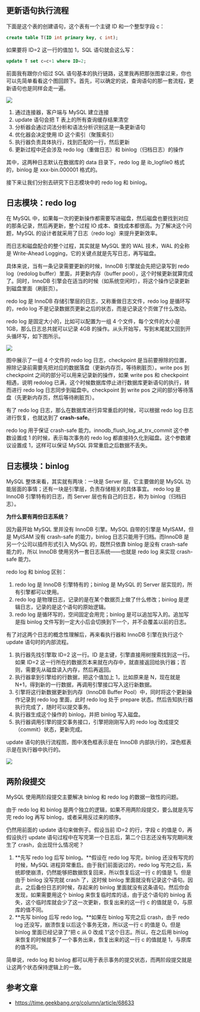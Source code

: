 ## 更新语句执行流程

下面是这个表的创建语句，这个表有一个主键 ID 和一个整型字段 c：

```sql
create table T(ID int primary key, c int);
```

如果要将 ID=2 这一行的值加 1，SQL 语句就会这么写：

```sql
update T set c=c+1 where ID=2;
```

前面我有跟你介绍过 SQL 语句基本的执行链路，这里我再把那张图拿过来，你也可以先简单看看这个图回顾下。首先，可以确定的说，查询语句的那一套流程，更新语句也是同样会走一遍。

![](https://img2020.cnblogs.com/blog/2344773/202109/2344773-20210902152804637-1343549524.png)

1. 通过连接器，客户端与 MySQL 建立连接
2. update 语句会把 T 表上的所有查询缓存结果清空
3. 分析器会通过词法分析和语法分析识别这是一条更新语句
4. 优化器会决定使用 ID 这个索引（聚簇索引）
5. 执行器负责具体执行，找到匹配的一行，然后更新
6. 更新过程中还会涉及 redo log（重做日志）和 binlog（归档日志）的操作

其中，这两种日志默认在数据库的 data 目录下，redo log 是 ib_logfile0 格式的，binlog 是 xxx-bin.000001 格式的。

接下来让我们分别去研究下日志模块中的 redo log 和 binlog。

## 日志模块：redo log

在 MySQL 中，如果每一次的更新操作都需要写进磁盘，然后磁盘也要找到对应的那条记录，然后再更新，整个过程 IO 成本、查找成本都很高。为了解决这个问题，MySQL 的设计者就采用了日志（redo log）来提升更新效率。

而日志和磁盘配合的整个过程，其实就是 MySQL 里的 WAL 技术，WAL 的全称是 Write-Ahead Logging，它的关键点就是先写日志，再写磁盘。

具体来说，当有一条记录需要更新的时候，InnoDB 引擎就会先把记录写到 redo log（redolog buffer）里面，并更新内存（buffer pool），这个时候更新就算完成了。同时，InnoDB 引擎会在适当的时候（如系统空闲时），将这个操作记录更新到磁盘里面（刷脏页）。

redo log 是 InnoDB 存储引擎层的日志，又称重做日志文件，redo log 是循环写的，redo log 不是记录数据页更新之后的状态，而是记录这个页做了什么改动。

redo log 是固定大小的，比如可以配置为一组 4 个文件，每个文件的大小是 1GB，那么日志总共就可以记录 4GB 的操作。从头开始写，写到末尾就又回到开头循环写，如下图所示。

![](https://img2020.cnblogs.com/blog/2344773/202109/2344773-20210902152819694-2022312271.png)

图中展示了一组 4 个文件的 redo log 日志，checkpoint 是当前要擦除的位置，擦除记录前需要先把对应的数据落盘（更新内存页，等待刷脏页）。write pos 到 checkpoint 之间的部分可以用来记录新的操作，如果 write pos 和 checkpoint 相遇，说明 redolog 已满，这个时候数据库停止进行数据库更新语句的执行，转而进行 redo log 日志同步到磁盘中。checkpoint 到 write pos 之间的部分等待落盘（先更新内存页，然后等待刷脏页）。

有了 redo log 日志，那么在数据库进行异常重启的时候，可以根据 redo log 日志进行恢复，也就达到了 **crash-safe**。

redo log 用于保证 crash-safe 能力。innodb_flush_log_at_trx_commit 这个参数设置成 1 的时候，表示每次事务的 redo log 都直接持久化到磁盘。这个参数建议设置成 1，这样可以保证 MySQL 异常重启之后数据不丢失。

## 日志模块：binlog

MySQL 整体来看，其实就有两块：一块是 Server 层，它主要做的是 MySQL 功能层面的事情；还有一块是引擎层，负责存储相关的具体事宜。 redo log 是 InnoDB 引擎特有的日志，而 Server 层也有自己的日志，称为 binlog（归档日志）。

**为什么要有两份日志系统？**

因为最开始 MySQL 里并没有 InnoDB 引擎。MySQL 自带的引擎是 MyISAM，但是 MyISAM 没有 crash-safe 的能力，binlog 日志只能用于归档。而InnoDB 是另一个公司以插件形式引入 MySQL 的，既然只依靠 binlog 是没有 crash-safe 能力的，所以 InnoDB 使用另外一套日志系统——也就是 redo log 来实现 crash-safe 能力。

redo log 和 binlog 区别：

1. redo log 是 InnoDB 引擎特有的；binlog 是 MySQL 的 Server 层实现的，所有引擎都可以使用。
2. redo log 是物理日志，记录的是在某个数据页上做了什么修改；binlog 是逻辑日志，记录的是这个语句的原始逻辑。
3. redo log 是循环写的，空间固定会用完；binlog 是可以追加写入的。追加写是指 binlog 文件写到一定大小后会切换到下一个，并不会覆盖以前的日志。

有了对这两个日志的概念性理解后，再来看执行器和 InnoDB 引擎在执行这个 update 语句时的内部流程。

1. 执行器先找引擎取 ID=2 这一行。ID 是主键，引擎直接用树搜索找到这一行。如果 ID=2 这一行所在的数据页本来就在内存中，就直接返回给执行器；否则，需要先从磁盘读入内存，然后再返回。
2. 执行器拿到引擎给的行数据，把这个值加上 1，比如原来是 N，现在就是 N+1，得到新的一行数据，再调用引擎接口写入这行新数据。
3. 引擎将这行新数据更新到内存（InnoDB Buffer Pool）中，同时将这个更新操作记录到 redo log 里面，此时 redo log 处于 prepare 状态。然后告知执行器执行完成了，随时可以提交事务。
4. 执行器生成这个操作的 binlog，并把 binlog 写入磁盘。
5. 执行器调用引擎的提交事务接口，引擎把刚刚写入的 redo log 改成提交（commit）状态，更新完成。

update 语句的执行流程图，图中浅色框表示是在 InnoDB 内部执行的，深色框表示是在执行器中执行的。

![](https://img2020.cnblogs.com/blog/2344773/202109/2344773-20210902152855009-928516197.png)

## 两阶段提交

MySQL 使用两阶段提交主要解决 binlog 和 redo log 的数据一致性的问题。

由于 redo log 和 binlog 是两个独立的逻辑，如果不用两阶段提交，要么就是先写完 redo log 再写 binlog，或者采用反过来的顺序。

仍然用前面的 update 语句来做例子。假设当前 ID=2 的行，字段 c 的值是 0，再假设执行 update 语句过程中在写完第一个日志后，第二个日志还没有写完期间发生了 crash，会出现什么情况呢？

1. **先写 redo log 后写 binlog。**假设在 redo log 写完，binlog 还没有写完的时候，MySQL 进程异常重启。由于我们前面说过的，redo log 写完之后，系统即使崩溃，仍然能够把数据恢复回来，所以恢复后这一行 c 的值是 1。但是由于 binlog 没写完就 crash 了，这时候 binlog 里面就没有记录这个语句。因此，之后备份日志的时候，存起来的 binlog 里面就没有这条语句。然后你会发现，如果需要用这个 binlog 来恢复临时库的话，由于这个语句的 binlog 丢失，这个临时库就会少了这一次更新，恢复出来的这一行 c 的值就是 0，与原库的值不同。
2. **先写 binlog 后写 redo log。**如果在 binlog 写完之后 crash，由于 redo log 还没写，崩溃恢复以后这个事务无效，所以这一行 c 的值是 0。但是 binlog 里面已经记录了“把 c 从 0 改成 1”这个日志。所以，在之后用 binlog 来恢复的时候就多了一个事务出来，恢复出来的这一行 c 的值就是 1，与原库的值不同。

简单说，redo log 和 binlog 都可以用于表示事务的提交状态，而两阶段提交就是让这两个状态保持逻辑上的一致。

## 参考文章
- https://time.geekbang.org/column/article/68633